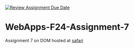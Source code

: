 [![Review Assignment Due Date](https://classroom.github.com/assets/deadline-readme-button-22041afd0340ce965d47ae6ef1cefeee28c7c493a6346c4f15d667ab976d596c.svg)](https://classroom.github.com/a/NPDM3uFp)
# WebApps-F24-Assignment-7
Assignment 7 on DOM
hosted at
[safari]( https://44-563-webapps-f24.github.io/44563-webapps-f24-assignment7-adisadhu/safari.html)
